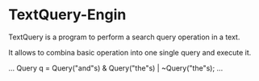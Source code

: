 # TextQuery-Engin

TextQuery is a program to perform a search query operation in a text.

It allows to combina basic operation into one single query and execute it.

...
Query q = Query("and"s) & Query("the"s) | ~Query("the"s);
...
